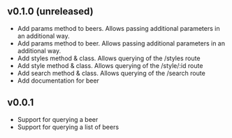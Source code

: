 ## v0.1.0 (unreleased)
* Add params method to beers.  Allows passing additional parameters in an additional way.
* Add params method to beer.  Allows passing additional parameters in an additional way.
* Add styles method & class.  Allows querying of the /styles route
* Add style method & class.  Allows querying of the /style/:id route
* Add search method & class. Allows querying of the /search route
* Add documentation for beer

## v0.0.1
* Support for querying a beer
* Support for querying a list of beers